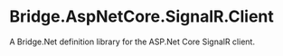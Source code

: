 # Bridge.AspNetCore.SignalR.Client
A Bridge.Net definition library for the ASP.Net Core SignalR client.
